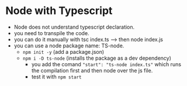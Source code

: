 # Node with Typescript

- Node does not understand typescript declaration.
- you need to transpile the code.
- you can do it manually with tsc index.ts --> then node index.js
- you can use a node package name: TS-node.
  - `npm init -y` (add a package.json)
  - `npm i -D ts-node` (installs the package as a dev dependency)
    - you add the comand `"start": "ts-node index.ts"` which runs the compilation first and then node over the js file.
    - test it with `npm start`
